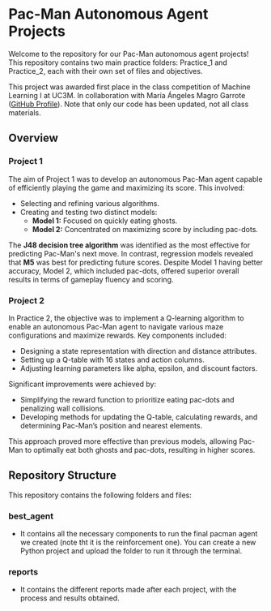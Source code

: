 # Pac-Man Autonomous Agent Projects

Welcome to the repository for our Pac-Man autonomous agent projects! This repository contains two main practice folders: Practice_1 and Practice_2, each with their own set of files and objectives. 

This project was awarded first place in the class competition of Machine Learning I at UC3M. In collaboration with María Ángeles Magro Garrote ([GitHub Profile](https://github.com/mariamagro)). Note that only our code has been updated, not all class materials.

## Overview

### Project 1
The aim of Project 1 was to develop an autonomous Pac-Man agent capable of efficiently playing the game and maximizing its score. This involved:
- Selecting and refining various algorithms.
- Creating and testing two distinct models:
  - **Model 1:** Focused on quickly eating ghosts.
  - **Model 2:** Concentrated on maximizing score by including pac-dots.

The **J48 decision tree algorithm** was identified as the most effective for predicting Pac-Man's next move. In contrast, regression models revealed that **M5** was best for predicting future scores. Despite Model 1 having better accuracy, Model 2, which included pac-dots, offered superior overall results in terms of gameplay fluency and scoring.

### Project 2
In Practice 2, the objective was to implement a Q-learning algorithm to enable an autonomous Pac-Man agent to navigate various maze configurations and maximize rewards. Key components included:
- Designing a state representation with direction and distance attributes.
- Setting up a Q-table with 16 states and action columns.
- Adjusting learning parameters like alpha, epsilon, and discount factors.

Significant improvements were achieved by:
- Simplifying the reward function to prioritize eating pac-dots and penalizing wall collisions.
- Developing methods for updating the Q-table, calculating rewards, and determining Pac-Man’s position and nearest elements.

This approach proved more effective than previous models, allowing Pac-Man to optimally eat both ghosts and pac-dots, resulting in higher scores.

## Repository Structure

This repository contains the following folders and files:

### best_agent
- It contains all the necessary components to run the final pacman agent we created (note tht it is the reinforcement one). You can create a new Python project and upload the folder to run it through the terminal.

### reports
- It contains the different reports made after each project, with the process and results obtained.
